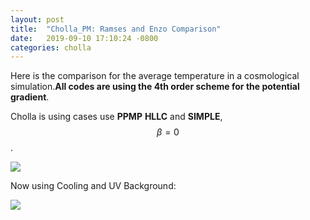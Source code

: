 ```yaml
---
layout: post
title:  "Cholla_PM: Ramses and Enzo Comparison"
date:   2019-09-10 17:10:24 -0800
categories: cholla
---
```


Here is the comparison for the average temperature in a cosmological simulation.**All codes are using the 4th order scheme for the potential gradient**. 

Cholla is using cases use  **PPMP** **HLLC**  and  **SIMPLE**, $$\beta=0$$.

<img src="{{ site.url }}assets/images/temperature_comparison_enzo_ramses.png">


Now using Cooling and UV Background:

<img src="{{ site.url }}assets/images/temperature_comparison_enzo_ramses_uv.png">


